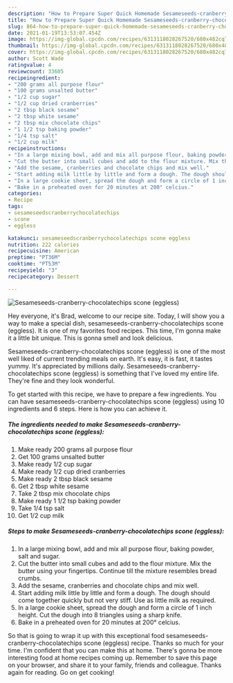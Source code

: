 ```yaml
---
description: "How to Prepare Super Quick Homemade Sesameseeds-cranberry-chocolatechips scone (eggless)"
title: "How to Prepare Super Quick Homemade Sesameseeds-cranberry-chocolatechips scone (eggless)"
slug: 864-how-to-prepare-super-quick-homemade-sesameseeds-cranberry-chocolatechips-scone-eggless
date: 2021-01-19T13:53:07.454Z
image: https://img-global.cpcdn.com/recipes/6313118028267520/680x482cq70/sesameseeds-cranberry-chocolatechips-scone-eggless-recipe-main-photo.jpg
thumbnail: https://img-global.cpcdn.com/recipes/6313118028267520/680x482cq70/sesameseeds-cranberry-chocolatechips-scone-eggless-recipe-main-photo.jpg
cover: https://img-global.cpcdn.com/recipes/6313118028267520/680x482cq70/sesameseeds-cranberry-chocolatechips-scone-eggless-recipe-main-photo.jpg
author: Scott Wade
ratingvalue: 4
reviewcount: 33605
recipeingredient:
- "200 grams all purpose flour"
- "100 grams unsalted butter"
- "1/2 cup sugar"
- "1/2 cup dried cranberries"
- "2 tbsp black sesame"
- "2 tbsp white sesame"
- "2 tbsp mix chocolate chips"
- "1 1/2 tsp baking powder"
- "1/4 tsp salt"
- "1/2 cup milk"
recipeinstructions:
- "In a large mixing bowl, add and mix all purpose flour, baking powder, salt and sugar."
- "Cut the butter into small cubes and add to the flour mixture. Mix the butter using your fingertips. Continue till the mixture resembles bread crumbs."
- "Add the sesame, cranberries and chocolate chips and mix well."
- "Start adding milk little by little and form a dough. The dough should come together quickly but not very stiff. Use as little milk as required."
- "In a large cookie sheet, spread the dough and form a circle of 1 inch height. Cut the dough into 8 triangles using a sharp knife."
- "Bake in a preheated oven for 20 minutes at 200° celcius."
categories:
- Recipe
tags:
- sesameseedscranberrychocolatechips
- scone
- eggless

katakunci: sesameseedscranberrychocolatechips scone eggless 
nutrition: 222 calories
recipecuisine: American
preptime: "PT36M"
cooktime: "PT53M"
recipeyield: "3"
recipecategory: Dessert

---
```



![Sesameseeds-cranberry-chocolatechips scone (eggless)](https://img-global.cpcdn.com/recipes/6313118028267520/680x482cq70/sesameseeds-cranberry-chocolatechips-scone-eggless-recipe-main-photo.jpg)

Hey everyone, it's Brad, welcome to our recipe site. Today, I will show you a way to make a special dish, sesameseeds-cranberry-chocolatechips scone (eggless). It is one of my favorites food recipes. This time, I'm gonna make it a little bit unique. This is gonna smell and look delicious.



Sesameseeds-cranberry-chocolatechips scone (eggless) is one of the most well liked of current trending meals on earth. It's easy, it is fast, it tastes yummy. It's appreciated by millions daily. Sesameseeds-cranberry-chocolatechips scone (eggless) is something that I've loved my entire life. They're fine and they look wonderful.


To get started with this recipe, we have to prepare a few ingredients. You can have sesameseeds-cranberry-chocolatechips scone (eggless) using 10 ingredients and 6 steps. Here is how you can achieve it.

<!--inarticleads1-->

##### The ingredients needed to make Sesameseeds-cranberry-chocolatechips scone (eggless):

1. Make ready 200 grams all purpose flour
1. Get 100 grams unsalted butter
1. Make ready 1/2 cup sugar
1. Make ready 1/2 cup dried cranberries
1. Make ready 2 tbsp black sesame
1. Get 2 tbsp white sesame
1. Take 2 tbsp mix chocolate chips
1. Make ready 1 1/2 tsp baking powder
1. Take 1/4 tsp salt
1. Get 1/2 cup milk




<!--inarticleads2-->

##### Steps to make Sesameseeds-cranberry-chocolatechips scone (eggless):

1. In a large mixing bowl, add and mix all purpose flour, baking powder, salt and sugar.
1. Cut the butter into small cubes and add to the flour mixture. Mix the butter using your fingertips. Continue till the mixture resembles bread crumbs.
1. Add the sesame, cranberries and chocolate chips and mix well.
1. Start adding milk little by little and form a dough. The dough should come together quickly but not very stiff. Use as little milk as required.
1. In a large cookie sheet, spread the dough and form a circle of 1 inch height. Cut the dough into 8 triangles using a sharp knife.
1. Bake in a preheated oven for 20 minutes at 200° celcius.




So that is going to wrap it up with this exceptional food sesameseeds-cranberry-chocolatechips scone (eggless) recipe. Thanks so much for your time. I'm confident that you can make this at home. There's gonna be more interesting food at home recipes coming up. Remember to save this page on your browser, and share it to your family, friends and colleague. Thanks again for reading. Go on get cooking!
